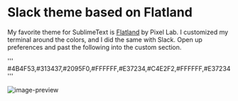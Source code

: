 Slack theme based on Flatland
===========

My favorite theme for SublimeText is [Flatland](https://github.com/thinkpixellab/flatland) by Pixel Lab. I customized my terminal around the colors, and I did the same with Slack. Open up preferences and past the following into the custom section.

'''
#4B4F53,#313437,#2095F0,#FFFFFF,#E37234,#C4E2F2,#FFFFFF,#E37234
'''

![image-preview](http://i.imgur.com/OQqAaep.png)
